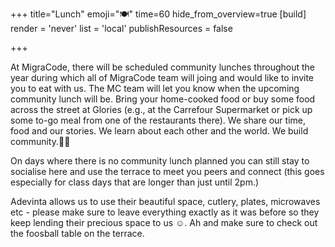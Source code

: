 +++
title="Lunch"
emoji="🍽️"
time=60
hide_from_overview=true
[build]
  render = 'never'
  list = 'local'
  publishResources = false

+++

 At MigraCode, there will be scheduled community lunches throughout the year during which all of MigraCode team will joing and would like to invite you to eat with us. The MC team will let you know when the upcoming community lunch will be. Bring your home-cooked food or buy some food across the street at Glories (e.g., at the Carrefour Supermarket or pick up some to-go meal from one of the restaurants there). We share our time, food and our stories. We learn about each other and the world. We build community.👭👬

On days where there is no community lunch planned you can still stay to socialise here and use the terrace to meet you peers and connect (this goes especially for class days that are longer than just until 2pm.)

Adevinta allows us to use their beautiful space, cutlery, plates, microwaves etc - please make sure to leave everything exactly as it was before so they keep lending their precious space to us ☺️. Ah and make sure to check out the foosball table on the terrace.
